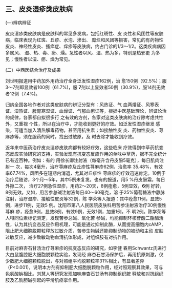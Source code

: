 ## 三、皮炎湿疹类皮肤病

(―)辨病辨证

皮炎湿疹类皮肤病是皮肤科的常见多发病，包括红斑性、皮 炎性和风团性等皮肤病，临床表现为红斑、丘疹、水泡、渗出、 糜烂和风团等损害，常见的有药物性皮炎、神经性皮炎、搔痒症、痒疹等皮肤病，约占门诊的1/3〜1/2。这类疾病病因多属风、  湿、热、毒、瘀、燥。急性者以风、湿、热为多，特别是热邪更 为多见；慢性者以湿、瘀、燥为常见。

(二）中西医结合治疗及成果  

刘世明报道用中药加外用药治疗全身泛发性湿疹162例，治 愈150例（92.5%)；服3〜7剂即显效者100例（61.7%)，服 **7**剂以上显效者50例（30.9%)，服14剂无效者12例（7.4%)。 

归纳全国各地作者对这类皮肤病的辨证分型有：风热证、气 血两燔证、风寒表证、湿热证、脾胃寒湿证、血燥证、气郁血瘀证等，根据中医基础理论，辨证论治的规律，各家都自拟很多行  之有效的方剂，各家对这类皮肤病的治疗除考虑共性外，又重视 个性，所以在治疗中，才能收到更好的疗效。如泛发性湿疹继发 感染，可适当加入清热解毒药物，甚至用抗生素；如接触性皮  炎、药物性皮炎、荨麻疹等，须在服药的同时，找出过敏原，及  时去除才能收到疗效。

近年来中医药治疗皮炎湿疹皮肤病都有较好疗效，这些临床  疗效得到中草药抗变态反应实验研究的支持，实验发现有抗变态反应作用的单味中草药，据不完全统计已有近百种。例如：有的 用徐长卿注射液（每毫升含丹皮酚5毫克），每日肌肉注射一 次，每次4毫升，治疗荨麻疹及丘疹性荨麻疹62例，治愈率 35.48%，有效率67.74%，风团多在短期内消退，尤其对丘疹性 荨麻疹的疗效迅速肯定。10例于治疗后随访，3个月〜5年，其中5例未复发。也有的报道，用5 %丹皮酚霜，每日外擦二次， 治疗27例急性湿疹，用药2〜20天，8例痊愈，5例显效，**6**例 好转，8例无效。又如，用苦参总碱注射液每日40〜60毫克，溶 于25%葡萄糖液中静脉注射，治疗湿疹、接触性皮炎等32例，陈 学荣等人报道：其中痊愈11例，显效5例，进步11例，无效5 例。沈阳市第八人民医院皮肤科用苦参注射液治疗30例慢性荨麻 疹，痊愈9例，显效8例，有效9例，无效1例，加重1例，不 明2例。陈学荣等人甩同位素标记测定，发现苦参总碱、氧化苦 参碱，均能抑制环核苷酸二酯酶活性，认为其抗变态反应作用机理，可能是通过抑制此酶，从而提高细胞内cAMP，阻止肥大细胞脱颗粒释放过敏介质，苦参生物碱还能抑制动物的被动和主动 皮肤过敏反应，减少致敏动物血清抗体形成，对组织胺有对抗作用。

目前对麻杏石甘汤治疗荨麻疹的抗变态反应的研究，如李健 春用Schwantz氏进行大白鼠腹腔肥大细胞脱颗粒实验，发现经 麻杏石甘汤保护后，再用抗原刺激，仅少数肥大细胞颗粒脱出，与对照组平均脱颗粒率31%相比，有显著差异（P<0.001)，说明本方剂有抑制肥大细胞脱颗粒作用，经对照观察其效果，可与 色氨酸钠相比。刘慧人等研究发现加味麻杏石甘汤有抑制组织胺  释放和对抗组织胺及乙酰胆碱引起的平滑肌痉挛作用。 
